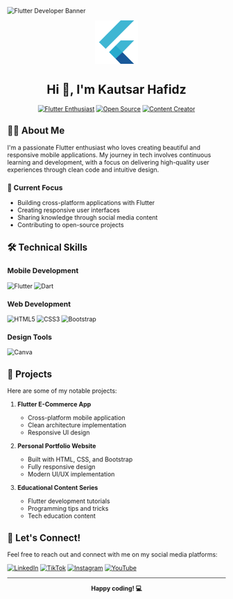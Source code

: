 ![Flutter Developer Banner](https://img.shields.io/badge/Flutter-Developer-blue?style=for-the-badge&logo=flutter)

<div align="center">
  <img src="https://raw.githubusercontent.com/devicons/devicon/master/icons/flutter/flutter-original.svg" alt="flutter" width="100"/>
  
  # Hi 👋, I'm Kautsar Hafidz
  
  [![Flutter Enthusiast](https://img.shields.io/badge/Flutter-Enthusiast-02569B?style=flat&logo=flutter)](https://flutter.dev)
  [![Open Source](https://img.shields.io/badge/Open%20Source-Contributor-success?style=flat&logo=github)](https://github.com/kautsarhafidz)
  [![Content Creator](https://img.shields.io/badge/Content-Creator-red?style=flat&logo=youtube)](https://youtube.com/@hafidtech)
</div>

## 👨‍💻 About Me

I'm a passionate Flutter enthusiast who loves creating beautiful and responsive mobile applications. My journey in tech involves continuous learning and development, with a focus on delivering high-quality user experiences through clean code and intuitive design.

### 🎯 Current Focus
- Building cross-platform applications with Flutter
- Creating responsive user interfaces
- Sharing knowledge through social media content
- Contributing to open-source projects

## 🛠 Technical Skills

### Mobile Development
![Flutter](https://img.shields.io/badge/Flutter-02569B?style=for-the-badge&logo=flutter&logoColor=white)
![Dart](https://img.shields.io/badge/Dart-0175C2?style=for-the-badge&logo=dart&logoColor=white)

### Web Development
![HTML5](https://img.shields.io/badge/HTML5-E34F26?style=for-the-badge&logo=html5&logoColor=white)
![CSS3](https://img.shields.io/badge/CSS3-1572B6?style=for-the-badge&logo=css3&logoColor=white)
![Bootstrap](https://img.shields.io/badge/Bootstrap-563D7C?style=for-the-badge&logo=bootstrap&logoColor=white)

### Design Tools
![Canva](https://img.shields.io/badge/Canva-%2300C4CC.svg?style=for-the-badge&logo=Canva&logoColor=white)

## 🚀 Projects

Here are some of my notable projects:

1. **Flutter E-Commerce App**
   - Cross-platform mobile application
   - Clean architecture implementation
   - Responsive UI design

2. **Personal Portfolio Website**
   - Built with HTML, CSS, and Bootstrap
   - Fully responsive design
   - Modern UI/UX implementation

3. **Educational Content Series**
   - Flutter development tutorials
   - Programming tips and tricks
   - Tech education content

## 🤝 Let's Connect!

Feel free to reach out and connect with me on my social media platforms:

[![LinkedIn](https://img.shields.io/badge/LinkedIn-Kautsar_Hafidz-0077B5?style=flat&logo=linkedin)](https://www.linkedin.com/in/kautsar-hafidz)
[![TikTok](https://img.shields.io/badge/TikTok-@hafidtech-black?style=flat&logo=tiktok)](https://www.tiktok.com/@hafidtech.id)
[![Instagram](https://img.shields.io/badge/Instagram-@hafidtech-E4405F?style=flat&logo=instagram)](https://instagram.com/hafidtech.id)
[![YouTube](https://img.shields.io/badge/YouTube-HafidTech-FF0000?style=flat&logo=youtube)](https://youtube.com/@hafidtech-id)

---

<div align="center">
  <b>Happy coding! 💻</b>
</div>
